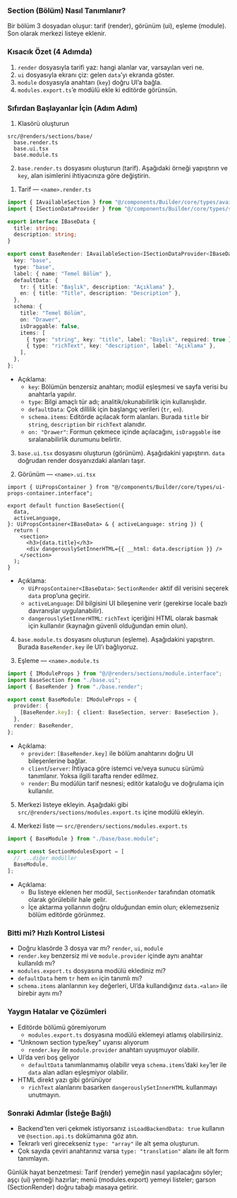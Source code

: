 ### Section (Bölüm) Nasıl Tanımlanır?

Bir bölüm 3 dosyadan oluşur: tarif (render), görünüm (ui), eşleme (module). Son olarak merkezi listeye eklenir.

### Kısacık Özet (4 Adımda)

1. `render` dosyasıyla tarifi yaz: hangi alanlar var, varsayılan veri ne.
2. `ui` dosyasıyla ekranı çiz: gelen `data`’yı ekranda göster.
3. `module` dosyasıyla anahtarı (`key`) doğru UI’a bağla.
4. `modules.export.ts`’e modülü ekle ki editörde görünsün.

### Sıfırdan Başlayanlar İçin (Adım Adım)

1. Klasörü oluşturun

```
src/@renders/sections/base/
  base.render.ts
  base.ui.tsx
  base.module.ts
```

2. `base.render.ts` dosyasını oluşturun (tarif). Aşağıdaki örneği yapıştırın ve `key`, alan isimlerini ihtiyacınıza göre değiştirin.

1) Tarif — `<name>.render.ts`

```ts
import { IAvailableSection } from "@/components/Builder/core/types/available-section.interface";
import { ISectionDataProvider } from "@/components/Builder/core/types/section-data-provider.interface";

export interface IBaseData {
  title: string;
  description: string;
}

export const BaseRender: IAvailableSection<ISectionDataProvider<IBaseData>> = {
  key: "base",
  type: "base",
  label: { name: "Temel Bölüm" },
  defaultData: {
    tr: { title: "Başlık", description: "Açıklama" },
    en: { title: "Title", description: "Description" },
  },
  schema: {
    title: "Temel Bölüm",
    on: "Drawer",
    isDraggable: false,
    items: [
      { type: "string", key: "title", label: "Başlık", required: true },
      { type: "richText", key: "description", label: "Açıklama" },
    ],
  },
};
```

- Açıklama:
  - `key`: Bölümün benzersiz anahtarı; modül eşleşmesi ve sayfa verisi bu anahtarla yapılır.
  - `type`: Bilgi amaçlı tür adı; analitik/okunabilirlik için kullanışlıdır.
  - `defaultData`: Çok dillilik için başlangıç verileri (`tr`, `en`).
  - `schema.items`: Editörde açılacak form alanları. Burada `title` bir `string`, `description` bir `richText` alanıdır.
  - `on: "Drawer"`: Formun çekmece içinde açılacağını, `isDraggable` ise sıralanabilirlik durumunu belirtir.

3. `base.ui.tsx` dosyasını oluşturun (görünüm). Aşağıdakini yapıştırın. `data` doğrudan render dosyanızdaki alanları taşır.

2) Görünüm — `<name>.ui.tsx`

```tsx
import { UiPropsContainer } from "@/components/Builder/core/types/ui-props-container.interface";

export default function BaseSection({
  data,
  activeLanguage,
}: UiPropsContainer<IBaseData> & { activeLanguage: string }) {
  return (
    <section>
      <h3>{data.title}</h3>
      <div dangerouslySetInnerHTML={{ __html: data.description }} />
    </section>
  );
}
```

- Açıklama:
  - `UiPropsContainer<IBaseData>`: `SectionRender` aktif dil verisini seçerek `data` prop’una geçirir.
  - `activeLanguage`: Dil bilgisini UI bileşenine verir (gerekirse locale bazlı davranışlar uygulanabilir).
  - `dangerouslySetInnerHTML`: `richText` içeriğini HTML olarak basmak için kullanılır (kaynağın güvenli olduğundan emin olun).

4. `base.module.ts` dosyasını oluşturun (eşleme). Aşağıdakini yapıştırın. Burada `BaseRender.key` ile UI’ı bağlıyoruz.

3) Eşleme — `<name>.module.ts`

```ts
import { IModuleProps } from "@/@renders/sections/module.interface";
import BaseSection from "./base.ui";
import { BaseRender } from "./base.render";

export const BaseModule: IModuleProps = {
  provider: {
    [BaseRender.key]: { client: BaseSection, server: BaseSection },
  },
  render: BaseRender,
};
```

- Açıklama:
  - `provider`: `[BaseRender.key]` ile bölüm anahtarını doğru UI bileşenlerine bağlar.
  - `client`/`server`: İhtiyaca göre istemci ve/veya sunucu sürümü tanımlanır. Yoksa ilgili tarafta render edilmez.
  - `render`: Bu modülün tarif nesnesi; editör kataloğu ve doğrulama için kullanılır.

5. Merkezi listeye ekleyin. Aşağıdaki gibi `src/@renders/sections/modules.export.ts` içine modülü ekleyin.

4) Merkezi liste — `src/@renders/sections/modules.export.ts`

```ts
import { BaseModule } from "./base/base.module";

export const SectionModulesExport = [
  // ...diğer modüller
  BaseModule,
];
```

- Açıklama:
  - Bu listeye eklenen her modül, `SectionRender` tarafından otomatik olarak görülebilir hale gelir.
  - İçe aktarma yollarının doğru olduğundan emin olun; eklemezseniz bölüm editörde görünmez.

### Bitti mi? Hızlı Kontrol Listesi

- Doğru klasörde 3 dosya var mı? `render`, `ui`, `module`
- `render.key` benzersiz mi ve `module.provider` içinde aynı anahtar kullanıldı mı?
- `modules.export.ts` dosyasına modülü eklediniz mi?
- `defaultData` hem `tr` hem `en` için tanımlı mı?
- `schema.items` alanlarının `key` değerleri, UI’da kullandığınız `data.<alan>` ile birebir aynı mı?

### Yaygın Hatalar ve Çözümleri

- Editörde bölümü göremiyorum
  - `modules.export.ts` dosyasına modülü eklemeyi atlamış olabilirsiniz.
- “Unknown section type/key” uyarısı alıyorum
  - `render.key` ile `module.provider` anahtarı uyuşmuyor olabilir.
- UI’da veri boş geliyor
  - `defaultData` tanımlanmamış olabilir veya `schema.items`’daki `key`’ler ile `data` alan adları eşleşmiyor olabilir.
- HTML direkt yazı gibi görünüyor
  - `richText` alanlarını basarken `dangerouslySetInnerHTML` kullanmayı unutmayın.

### Sonraki Adımlar (İsteğe Bağlı)

- Backend’ten veri çekmek istiyorsanız `isLoadBackendData: true` kullanın ve `@section.api.ts` dokümanına göz atın.
- Tekrarlı veri girecekseniz `type: "array"` ile alt şema oluşturun.
- Çok sayıda çeviri anahtarınız varsa `type: "translation"` alanı ile alt form tanımlayın.

Günlük hayat benzetmesi: Tarif (render) yemeğin nasıl yapılacağını söyler; aşçı (ui) yemeği hazırlar; menü (modules.export) yemeyi listeler; garson (SectionRender) doğru tabağı masaya getirir.

<br/><br/>
<br/><br/>
